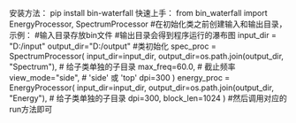 安装方法：
pip install bin-waterfall
快速上手：
from bin_waterfall import EnergyProcessor, SpectrumProcessor
#在初始化类之前创建输入和输出目录，示例：
#输入目录存放bin文件
#输出目录会得到程序运行的瀑布图
    input_dir  = "D:/input"
    output_dir="D:/output"
#类初始化
    spec_proc = SpectrumProcessor(
        input_dir=input_dir,
        output_dir=os.path.join(output_dir, "Spectrum"),  # 给子类单独的子目录
        max_freq=60.0,     # 截止频率
        view_mode="side",  # 'side' 或 'top'
        dpi=300
    )
        energy_proc = EnergyProcessor(
        input_dir=input_dir,
        output_dir=os.path.join(output_dir, "Energy"),  # 给子类单独的子目录
        dpi=300,
        block_len=1024
    )
#然后调用对应的run方法即可